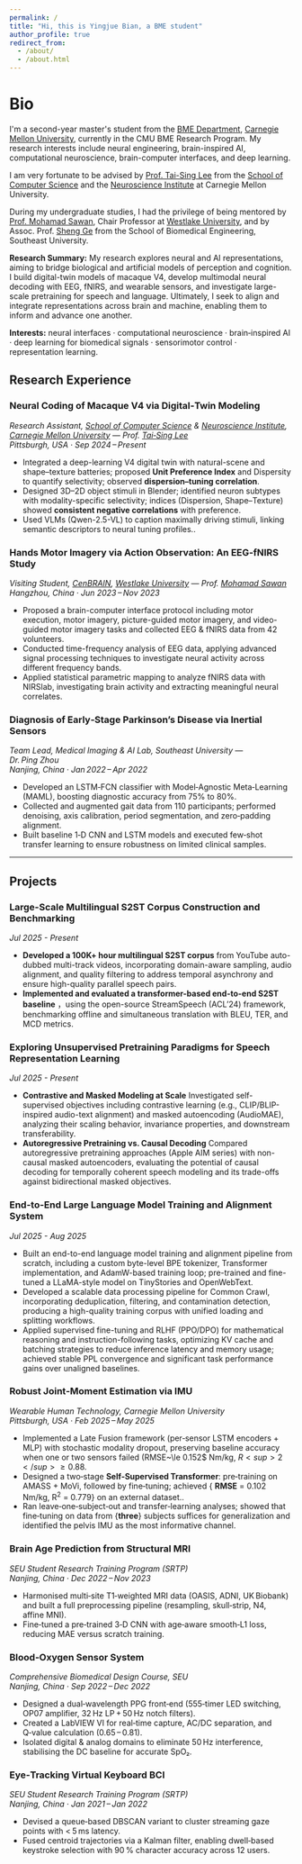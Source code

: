 ```yaml
---
permalink: /
title: "Hi, this is Yingjue Bian, a BME student"
author_profile: true
redirect_from: 
  - /about/
  - /about.html
---
```


Bio
===

I'm a second-year master's student from the [BME Department](https://www.cmu.edu/bme/), [Carnegie Mellon University](https://www.cmu.edu/), currently in the CMU BME Research Program.
My research interests include neural engineering, brain-inspired AI, computational neuroscience, brain-computer interfaces, and deep learning.

I am very fortunate to be advised by [Prof. Tai-Sing Lee](https://www.cnbc.cmu.edu/~tai/) from the [School of Computer Science](https://www.cs.cmu.edu/) and the [Neuroscience Institute](https://www.cmu.edu/ni/) at Carnegie Mellon University.  

During my undergraduate studies, I had the privilege of being mentored by [Prof. Mohamad Sawan](https://en.westlake.edu.cn/faculty/mohamad-sawan.html), Chair Professor at [Westlake University](https://en.westlake.edu.cn/), and by Assoc. Prof. [Sheng Ge](https://bme.seu.edu.cn/) from the School of Biomedical Engineering, Southeast University.


**Research Summary:** 
My research explores neural and AI representations, aiming to bridge biological and artificial models of perception and cognition. I build digital-twin models of macaque V4, develop multimodal neural decoding with EEG, fNIRS, and wearable sensors, and investigate large-scale pretraining for speech and language. Ultimately, I seek to align and integrate representations across brain and machine, enabling them to inform and advance one another.

**Interests:** 
neural interfaces · computational neuroscience · brain‑inspired AI  · deep learning for biomedical signals · sensorimotor control · representation learning.

## Research Experience

### Neural Coding of Macaque V4 via Digital‑Twin Modeling  
*Research Assistant, [School of Computer Science](https://www.cs.cmu.edu/) & [Neuroscience Institute](https://www.cmu.edu/ni/), [Carnegie Mellon University](https://www.cmu.edu) — Prof. [Tai‑Sing Lee](https://www.cs.cmu.edu/~tai)*  
*Pittsburgh, USA · Sep 2024 – Present*

- Integrated a deep-learning V4 digital twin with natural-scene and shape–texture batteries; proposed **Unit Preference Index** and Dispersity to quantify selectivity; observed **dispersion–tuning correlation**.
- Designed 3D–2D object stimuli in Blender; identified neuron subtypes with modality-specific selectivity; indices (Dispersion, Shape–Texture) showed **consistent negative correlations** with preference.  
- Used VLMs (Qwen-2.5-VL) to caption maximally driving stimuli, linking semantic descriptors to neural tuning profiles..

### Hands Motor Imagery via Action Observation: An EEG‑fNIRS Study  
*Visiting Student, [CenBRAIN](https://cenbrain.westlake.edu.cn/index.htm), [Westlake University](https://www.westlake.edu.cn/) — Prof. [Mohamad Sawan](https://cenbrain.westlake.edu.cn/info/1052/1152.htm)*  
*Hangzhou, China · Jun 2023 – Nov 2023*

- Proposed a brain-computer interface protocol including motor execution, motor imagery, picture-guided motor imagery, and video-guided motor imagery tasks and collected EEG & fNIRS data from 42 volunteers.
- Conducted time-frequency analysis of EEG data, applying advanced signal processing techniques to investigate neural activity across different frequency bands.
- Applied statistical parametric mapping to analyze fNIRS data with NIRSlab, investigating brain activity and extracting meaningful neural correlates.

### Diagnosis of Early‑Stage Parkinson’s Disease via Inertial Sensors  
*Team Lead, Medical Imaging & AI Lab, Southeast University — Dr. Ping Zhou*  
*Nanjing, China · Jan 2022 – Apr 2022*

- Developed an LSTM‑FCN classifier with Model‑Agnostic Meta‑Learning (MAML), boosting diagnostic accuracy from 75% to 80%.  
- Collected and augmented gait data from 110 participants; performed denoising, axis calibration, period segmentation, and zero‑padding alignment.
- Built baseline 1‑D CNN and LSTM models and executed few‑shot transfer learning to ensure robustness on limited clinical samples.

---

## Projects

### Large-Scale Multilingual S2ST Corpus Construction and Benchmarking
*Jul 2025 - Present*
- **Developed a 100K+ hour multilingual S2ST corpus** from YouTube auto-dubbed multi-track videos, incorporating domain-aware sampling, audio alignment, and quality filtering to address temporal asynchrony and ensure high-quality parallel speech pairs.
- **Implemented and evaluated a transformer-based end-to-end S2ST baseline** ，using the open-source StreamSpeech (ACL’24) framework, benchmarking offline and simultaneous translation with BLEU, TER, and MCD metrics.

### Exploring Unsupervised Pretraining Paradigms for Speech Representation Learning
*Jul 2025 - Present*
- **Contrastive and Masked Modeling at Scale** Investigated self-supervised objectives including contrastive learning (e.g., CLIP/BLIP-inspired audio-text alignment) and masked autoencoding (AudioMAE), analyzing their scaling behavior, invariance properties, and downstream transferability.
- **Autoregressive Pretraining vs. Causal Decoding** Compared autoregressive pretraining approaches (Apple AIM series) with non-causal masked autoencoders, evaluating the potential of causal decoding for temporally coherent speech modeling and its trade-offs against bidirectional masked objectives.

### End-to-End Large Language Model Training and Alignment System
*Jul 2025 - Aug 2025*
- Built an end-to-end language model training and alignment pipeline from scratch, including a custom byte-level BPE tokenizer, Transformer implementation, and AdamW-based training loop; pre-trained and fine-tuned a LLaMA-style model on TinyStories and OpenWebText.
- Developed a scalable data processing pipeline for Common Crawl, incorporating deduplication, filtering, and contamination detection, producing a high-quality training corpus with unified loading and splitting workflows.
- Applied supervised fine-tuning and RLHF (PPO/DPO) for mathematical reasoning and instruction-following tasks, optimizing KV cache and batching strategies to reduce inference latency and memory usage; achieved stable PPL convergence and significant task performance gains over unaligned baselines.

### Robust Joint‑Moment Estimation via IMU  
*Wearable Human Technology, Carnegie Mellon University*  
*Pittsburgh, USA · Feb 2025 – May 2025*

- Implemented a Late Fusion framework (per‑sensor LSTM encoders + MLP) with stochastic modality dropout, preserving baseline accuracy when one or two sensors failed (RMSE~\le 0.152$ Nm/kg, $R<sup>2</sup>\ge0.88$.  
- Designed a two‑stage **Self‑Supervised Transformer**: pre‑training on AMASS + MoVi, followed by fine‑tuning; achieved { **RMSE** = 0.102 Nm/kg, R<sup>2</sup> = 0.779} on an external dataset..  
- Ran leave‑one‑subject‑out and transfer‑learning analyses; showed that fine‑tuning on data from {**three**} subjects suffices for generalization and identified the pelvis IMU as the most informative channel.

### Brain Age Prediction from Structural MRI  
*SEU Student Research Training Program (SRTP)*  
*Nanjing, China · Dec 2022 – Nov 2023*

- Harmonised multi‑site T1‑weighted MRI data (OASIS, ADNI, UK Biobank) and built a full preprocessing pipeline (resampling, skull‑strip, N4, affine MNI).  
- Fine‑tuned a pre‑trained 3‑D CNN with age‑aware smooth‑L1 loss, reducing MAE versus scratch training.

### Blood‑Oxygen Sensor System  
*Comprehensive Biomedical Design Course, SEU*  
*Nanjing, China · Sep 2022 – Dec 2022*

- Designed a dual‑wavelength PPG front‑end (555‑timer LED switching, OP07 amplifier, 32 Hz LP + 50 Hz notch filters).  
- Created a LabVIEW VI for real‑time capture, AC/DC separation, and Q‑value calculation (0.65 – 0.81).  
- Isolated digital & analog domains to eliminate 50 Hz interference, stabilising the DC baseline for accurate SpO₂.

### Eye‑Tracking Virtual Keyboard BCI  
*SEU Student Research Training Program (SRTP)*  
*Nanjing, China · Jan 2021 – Jan 2022*

- Devised a queue‑based DBSCAN variant to cluster streaming gaze points with < 5 ms latency.  
- Fused centroid trajectories via a Kalman filter, enabling dwell‑based keystroke selection with 90 % character accuracy across 12 users.

<!--A data-driven personal website
======
Like many other Jekyll-based GitHub Pages templates, Academic Pages makes you separate the website's content from its form. The content & metadata of your website are in structured markdown files, while various other files constitute the theme, specifying how to transform that content & metadata into HTML pages. You keep these various markdown (.md), YAML (.yml), HTML, and CSS files in a public GitHub repository. Each time you commit and push an update to the repository, the [GitHub pages](https://pages.github.com/) service creates static HTML pages based on these files, which are hosted on GitHub's servers free of charge.

Many of the features of dynamic content management systems (like Wordpress) can be achieved in this fashion, using a fraction of the computational resources and with far less vulnerability to hacking and DDoSing. You can also modify the theme to your heart's content without touching the content of your site. If you get to a point where you've broken something in Jekyll/HTML/CSS beyond repair, your markdown files describing your talks, publications, etc. are safe. You can rollback the changes or even delete the repository and start over - just be sure to save the markdown files! Finally, you can also write scripts that process the structured data on the site, such as [this one](https://github.com/academicpages/academicpages.github.io/blob/master/talkmap.ipynb) that analyzes metadata in pages about talks to display [a map of every location you've given a talk](https://academicpages.github.io/talkmap.html).

Getting started
======
1. Register a GitHub account if you don't have one and confirm your e-mail (required!)
1. Fork [this template](https://github.com/academicpages/academicpages.github.io) by clicking the "Use this template" button in the top right. 
1. Go to the repository's settings (rightmost item in the tabs that start with "Code", should be below "Unwatch"). Rename the repository "[your GitHub username].github.io", which will also be your website's URL.
1. Set site-wide configuration and create content & metadata (see below -- also see [this set of diffs](http://archive.is/3TPas) showing what files were changed to set up [an example site](https://getorg-testacct.github.io) for a user with the username "getorg-testacct")
1. Upload any files (like PDFs, .zip files, etc.) to the files/ directory. They will appear at https://[your GitHub username].github.io/files/example.pdf.  
1. Check status by going to the repository settings, in the "GitHub pages" section

Site-wide configuration
------
The main configuration file for the site is in the base directory in [_config.yml](https://github.com/academicpages/academicpages.github.io/blob/master/_config.yml), which defines the content in the sidebars and other site-wide features. You will need to replace the default variables with ones about yourself and your site's github repository. The configuration file for the top menu is in [_data/navigation.yml](https://github.com/academicpages/academicpages.github.io/blob/master/_data/navigation.yml). For example, if you don't have a portfolio or blog posts, you can remove those items from that navigation.yml file to remove them from the header. 

Create content & metadata
------
For site content, there is one markdown file for each type of content, which are stored in directories like _publications, _talks, _posts, _teaching, or _pages. For example, each talk is a markdown file in the [_talks directory](https://github.com/academicpages/academicpages.github.io/tree/master/_talks). At the top of each markdown file is structured data in YAML about the talk, which the theme will parse to do lots of cool stuff. The same structured data about a talk is used to generate the list of talks on the [Talks page](https://academicpages.github.io/talks), each [individual page](https://academicpages.github.io/talks/2012-03-01-talk-1) for specific talks, the talks section for the [CV page](https://academicpages.github.io/cv), and the [map of places you've given a talk](https://academicpages.github.io/talkmap.html) (if you run this [python file](https://github.com/academicpages/academicpages.github.io/blob/master/talkmap.py) or [Jupyter notebook](https://github.com/academicpages/academicpages.github.io/blob/master/talkmap.ipynb), which creates the HTML for the map based on the contents of the _talks directory).

**Markdown generator**

The repository includes [a set of Jupyter notebooks](https://github.com/academicpages/academicpages.github.io/tree/master/markdown_generator
) that converts a CSV containing structured data about talks or presentations into individual markdown files that will be properly formatted for the Academic Pages template. The sample CSVs in that directory are the ones I used to create my own personal website at stuartgeiger.com. My usual workflow is that I keep a spreadsheet of my publications and talks, then run the code in these notebooks to generate the markdown files, then commit and push them to the GitHub repository.

How to edit your site's GitHub repository
------
Many people use a git client to create files on their local computer and then push them to GitHub's servers. If you are not familiar with git, you can directly edit these configuration and markdown files directly in the github.com interface. Navigate to a file (like [this one](https://github.com/academicpages/academicpages.github.io/blob/master/_talks/2012-03-01-talk-1.md) and click the pencil icon in the top right of the content preview (to the right of the "Raw | Blame | History" buttons). You can delete a file by clicking the trashcan icon to the right of the pencil icon. You can also create new files or upload files by navigating to a directory and clicking the "Create new file" or "Upload files" buttons. 

Example: editing a markdown file for a talk
![Editing a markdown file for a talk](/images/editing-talk.png)

For more info
------
More info about configuring Academic Pages can be found in [the guide](https://academicpages.github.io/markdown/), the [growing wiki](https://github.com/academicpages/academicpages.github.io/wiki), and you can always [ask a question on GitHub](https://github.com/academicpages/academicpages.github.io/discussions). The [guides for the Minimal Mistakes theme](https://mmistakes.github.io/minimal-mistakes/docs/configuration/) (which this theme was forked from) might also be helpful.-->
